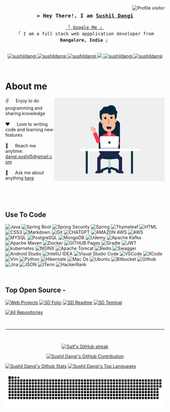 <!--
<h2 align="center">
  Welcome to Sushil Dangi!
  <img src="https://media.giphy.com/media/hvRJCLFzcasrR4ia7z/giphy.gif" width="28">
</h2>
-->

<!--
<p align="center">
  <a href="https://github.com/sushildangi"><img src="https://readme-typing-svg.herokuapp.com/?lines=Self%20Taught%20Programmer;Front%20End%20Developer;1.5%2B%20years%20of%20coding%20experience;Always%20learning%20new%20things&center=true&width=380&height=45"></a>
</p>

 -->

<a href="https://komarev.com/ghpvc/?username=sushildangi">
  <img align="right" src="https://komarev.com/ghpvc/?username=sushildangi&label=Visitors&color=0e75b6&style=flat" alt="Profile visitor" />
</a>

<!-- Intro  -->
<h3 align="center">
        <samp>&gt; Hey There!, I am
                <b><a target="_blank" href="https://sushildangi.online">Sushil Dangi</a></b>
        </samp>
</h3>


<p align="center"> 
  <samp>
    <a href="https://www.google.com/search?q=Sushil+Dangi">「 Google Me 」</a>
    <br>
    「 I am a full stack web appplication developer from <b>Bangalore, India</b> 」
    <br>
    <br>
  </samp>
</p>

<p align="center">
 <a href="https://sushildangi.online" target="blank">
  <img src="https://img.shields.io/badge/Website-DC143C?style=for-the-badge&logo=medium&logoColor=white" alt="sushildangi" />
 </a>
 <a href="https://linkedin.com/in/sushil-dangi/" target="_blank">
  <img src="https://img.shields.io/badge/LinkedIn-0077B5?style=for-the-badge&logo=linkedin&logoColor=white" alt="sushildangi"/>
 </a>
 <a href="https://dev.to/sushildangi" target="_blank">
  <img src="https://img.shields.io/badge/dev.to-0A0A0A?style=for-the-badge&logo=dev.to&logoColor=white" alt="sushildangi" />
 </a>
 <a href="https://twitter.com/sushil_dangi5" target="_blank">
  <img src="https://img.shields.io/badge/Twitter-1DA1F2?style=for-the-badge&logo=twitter&logoColor=white" />
 </a>
 <a href="https://www.instagram.com/smiley_s_d/" target="_blank">
  <img src="https://img.shields.io/badge/Instagram-fe4164?style=for-the-badge&logo=instagram&logoColor=white" alt="sushildangi" />
 </a> 
 <a href="#" target="_blank">
  <img src="https://img.shields.io/badge/Facebook-20BEFF?&style=for-the-badge&logo=facebook&logoColor=white" alt="sushildangi"  />
  </a> 
</p>
<br />

<!-- About Section -->
 # About me
 
<p>
 <img align="right" width="350" src="/assets/pp.gif" alt="Coding gif" />
  
 ✌️ &emsp; Enjoy to do programming and sharing knowledge <br/><br/>
 ❤️ &emsp; Love to writing code and learning new features<br/><br/>
 📧 &emsp; Reach me anytime: dangi.sushil5@gmail.com<br/><br/>
 💬 &emsp; Ask me about anything [here](https://github.com/sushildangi/sushildangi/issues)

</p>

<br/>
<br/>
<br/>

## Use To Code
![Java](https://img.shields.io/badge/java-%23ED8B00.svg?style=for-the-badge&logo=openjdk&logoColor=white)
![Spring Boot](https://img.shields.io/badge/Spring_Boot-F2F4F9?style=for-the-badge&logo=spring-boot)
![Spring Security](https://img.shields.io/badge/Spring_Security-6DB33F?style=for-the-badge&logo=Spring-Security&logoColor=white)
![Spring](https://img.shields.io/badge/Spring-6DB33F?style=for-the-badge&logo=spring&logoColor=white)
![Thymeleaf](https://img.shields.io/badge/Thymeleaf-%23005C0F.svg?style=for-the-badge&logo=Thymeleaf&logoColor=white)
![HTML](https://img.shields.io/badge/HTML5-E34F26?style=for-the-badge&logo=html5&logoColor=white)
![CSS3](https://img.shields.io/badge/CSS3-1572B6?style=for-the-badge&logo=css3&logoColor=white)
![Markdown](https://img.shields.io/badge/Markdown-000000?style=for-the-badge&logo=markdown&logoColor=white)
![Git](https://img.shields.io/badge/Git-F05032?style=for-the-badge&logo=git&logoColor=white)
![CHATGPT](https://img.shields.io/badge/ChatGPT-74aa9c?style=for-the-badge&logo=openai&logoColor=white)
![AMAZON AWS](https://img.shields.io/badge/Amazon_AWS-FF9900?style=for-the-badge&logo=amazonaws&logoColor=white)
![AWS](https://img.shields.io/badge/AWS-%23FF9900.svg?style=for-the-badge&logo=amazon-aws&logoColor=white)
![MYSQL](https://img.shields.io/badge/MySQL-005C84?style=for-the-badge&logo=mysql&logoColor=white)
![PostgreSQL](https://img.shields.io/badge/PostgreSQL-316192?style=for-the-badge&logo=postgresql&logoColor=white)
![MongoDB](https://img.shields.io/badge/MongoDB-4EA94B?style=for-the-badge&logo=mongodb&logoColor=white)
![Udemy](https://img.shields.io/badge/Udemy-EC5252?style=for-the-badge&logo=Udemy&logoColor=white)
![Apache Kafka](https://img.shields.io/badge/Apache_Kafka-231F20?style=for-the-badge&logo=apache-kafka&logoColor=white)
![Apache Maven](https://img.shields.io/badge/apache_maven-C71A36?style=for-the-badge&logo=apachemaven&logoColor=white)
![Docker](https://img.shields.io/badge/Docker-2CA5E0?style=for-the-badge&logo=docker&logoColor=white)
![GITHUB Pages](https://img.shields.io/badge/GitHub%20Pages-222222?style=for-the-badge&logo=GitHub%20Pages&logoColor=white)
![Gradle](https://img.shields.io/badge/gradle-02303A?style=for-the-badge&logo=gradle&logoColor=white)
![JWT](https://img.shields.io/badge/JWT-000000?style=for-the-badge&logo=JSON%20web%20tokens&logoColor=white)
![kubernetes](https://img.shields.io/badge/kubernetes-326ce5.svg?&style=for-the-badge&logo=kubernetes&logoColor=white)
![NGINX](https://img.shields.io/badge/Nginx-009639?style=for-the-badge&logo=nginx&logoColor=white)
![Apache Tomcat](https://img.shields.io/badge/apache%20tomcat-%23F8DC75.svg?style=for-the-badge&logo=apache-tomcat&logoColor=black)
![Redis](https://img.shields.io/badge/redis-CC0000.svg?&style=for-the-badge&logo=redis&logoColor=white)
![Swagger](https://img.shields.io/badge/Swagger-85EA2D?style=for-the-badge&logo=Swagger&logoColor=white)
![Android Studio](https://img.shields.io/badge/Android_Studio-3DDC84?style=for-the-badge&logo=android-studio&logoColor=white)
![IntelliJ IDEA](https://img.shields.io/badge/IntelliJ_IDEA-000000.svg?style=for-the-badge&logo=intellij-idea&logoColor=white)
![Visual Studio Code](https://img.shields.io/badge/Visual_Studio_Code-0078D4?style=for-the-badge&logo=visual%20studio%20code&logoColor=white)
![VSCode](https://img.shields.io/badge/VSCode-0078D4?style=for-the-badge&logo=visual%20studio%20code&logoColor=white)
![XCode](https://img.shields.io/badge/Xcode-007ACC?style=for-the-badge&logo=Xcode&logoColor=white)
![Vim](https://img.shields.io/badge/VIM-%2311AB00.svg?style=for-the-badge&logo=vim&logoColor=white)
![Python](https://img.shields.io/badge/python-3670A0?style=for-the-badge&logo=python&logoColor=ffdd54)
![Hibernate](https://img.shields.io/badge/Hibernate-59666C?style=for-the-badge&logo=Hibernate&logoColor=white)
![Mac Os](https://img.shields.io/badge/mac%20os-000000?style=for-the-badge&logo=apple&logoColor=white)
![Ubuntu](https://img.shields.io/badge/Ubuntu-E95420?style=for-the-badge&logo=ubuntu&logoColor=white)
![Bitbucket](https://img.shields.io/badge/Bitbucket-0747a6?style=for-the-badge&logo=bitbucket&logoColor=white)
![Github](https://img.shields.io/badge/GitHub-100000?style=for-the-badge&logo=github&logoColor=white)
![Jira](https://img.shields.io/badge/Jira-0052CC?style=for-the-badge&logo=Jira&logoColor=white)
![JSON](https://img.shields.io/badge/json-5E5C5C?style=for-the-badge&logo=json&logoColor=white)
![ITerm](https://img.shields.io/badge/iTerm2-000000?style=for-the-badge&logo=iterm2&logoColor=white)
![HackerRank](https://img.shields.io/badge/-Hackerrank-2EC866?style=for-the-badge&logo=HackerRank&logoColor=white)



<br/>

## Top Open Source -
[![Web Projects](https://github-readme-stats.vercel.app/api/pin/?username=sushildangi&repo=online-shopping&border_color=7F3FBF&bg_color=0D1117&title_color=C9D1D9&text_color=8B949E&icon_color=7F3FBF)](https://github.com/sushildangi/online-shopping)
[![SD Folio](https://github-readme-stats.vercel.app/api/pin/?username=sushildangi&repo=IndiciumTor&border_color=7F3FBF&bg_color=0D1117&title_color=C9D1D9&text_color=8B949E&icon_color=7F3FBF)](https://github.com/sushildangi/IndiciumTor)
[![SD Readme](https://github-readme-stats.vercel.app/api/pin/?username=sushildangi&repo=RetailBanking&border_color=7F3FBF&bg_color=0D1117&title_color=C9D1D9&text_color=8B949E&icon_color=7F3FBF)](https://github.com/sushildangi/sushildangi)
[![SD Teminal](https://github-readme-stats.vercel.app/api/pin/?username=sushildangi&repo=sushildangi.github.io&border_color=7F3FBF&bg_color=0D1117&title_color=C9D1D9&text_color=8B949E&icon_color=7F3FBF)](https://github.com/sushildangi/sushildangi.github.io)

<p align="left">
  <a href="https://github.com/sushildangi?tab=repositories" target="_blank"><img alt="All Repositories" title="All Repositories" src="https://img.shields.io/badge/-All%20Repos-2962FF?style=for-the-badge&logo=koding&logoColor=white"/></a>
</p>

<br/>
<hr/>
<br/>

<p align="center">
  <a href="https://github.com/sushildangi">
    <img src="https://github-readme-streak-stats.herokuapp.com/?user=sushildangi&theme=radical&border=7F3FBF&background=0D1117" alt="Saif's GitHub streak"/>
  </a>
</p>

<p align="center">
  <a href="https://github.com/sushildangi">
    <img src="https://github-profile-summary-cards.vercel.app/api/cards/profile-details?username=sushildangi&theme=radical" alt="Sushil Dangi's GitHub Contribution"/>
  </a>
</p>

<a> 
    <a href="https://github.com/sushildangi"><img alt="Sushil Dangi's Github Stats" src="https://denvercoder1-github-readme-stats.vercel.app/api?username=sushildangi&show_icons=true&count_private=true&theme=react&border_color=7F3FBF&bg_color=0D1117&title_color=F85D7F&icon_color=F8D866" height="192px" width="49.5%"/></a>
  <a href="https://github.com/sushildangi"><img alt="Sushil Dangi's Top Languages" src="https://denvercoder1-github-readme-stats.vercel.app/api/top-langs/?username=sushildangi&langs_count=8&layout=compact&theme=react&border_color=7F3FBF&bg_color=0D1117&title_color=F85D7F&icon_color=F8D866" height="192px" width="49.5%"/></a>
  <br/>
</a>
<p align="center">
 <img width="1000" src="assets/github-snake.svg" alt="snake"/>
</p>
